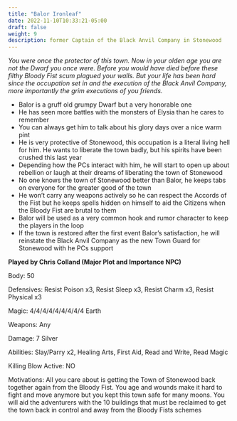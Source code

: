```yaml
---
title: "Balor Ironleaf"
date: 2022-11-10T10:33:21-05:00
draft: false
weight: 9
description: former Captain of the Black Anvil Company in Stonewood
---
```


*You were once the protector of this town. Now in your olden age you are not the Dwarf you once were. Before you would have died before these filthy Bloody Fist scum plagued your walls. But your life has been hard since the occupation set in and the execution of the Black Anvil Company, more importantly the grim executions of you friends.*

- Balor is a gruff old grumpy Dwarf but a very honorable one
- He has seen more battles with the monsters of Elysia than he cares to remember
- You can always get him to talk about his glory days over a nice warm pint
- He is very protective of Stonewood, this occupation is a literal living hell for him. He wants to liberate the town badly, but his spirits have been crushed this last year
- Depending how the PCs interact with him, he will start to open up about rebellion or laugh at their dreams of liberating the town of Stonewood
- No one knows the town of Stonewood better than Balor, he keeps tabs on everyone for the greater good of the town
- He won’t carry any weapons actively so he can respect the Accords of the Fist but he keeps spells hidden on himself to aid the Citizens when the Bloody Fist are brutal to them
- Balor will be used as a very common hook and rumor character to keep the players in the loop
- If the town is restored after the first event Balor’s satisfaction, he will reinstate the Black Anvil Company as the new Town Guard for Stonewood with he PCs support

**Played by Chris Colland (Major Plot and Importance NPC)**

Body: 50

Defensives: Resist Poison x3, Resist Sleep x3, Resist Charm x3, Resist Physical x3

Magic: 4/4/4/4/4/4/4/4/4 Earth

Weapons: Any

Damage: 7 Silver

Abilities: Slay/Parry x2, Healing Arts, First Aid, Read and Write, Read Magic

Killing Blow Active: NO 

Motivations: All you care about is getting the Town of Stonewood back together again from the Bloody Fist. You age and wounds make it hard to fight and move anymore but you kept this town safe for many moons. You will aid the adventurers with the 10 buildings that must be reclaimed to get the town back in control and away from the Bloody Fists schemes

